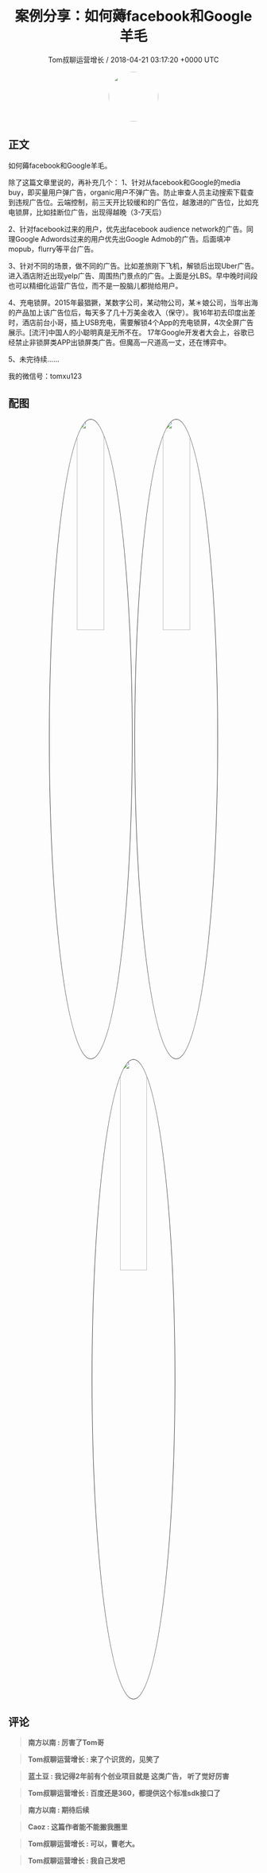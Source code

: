 <h1 align="center">案例分享：如何薅facebook和Google羊毛</h1>
<p align="center">
    <a>Tom叔聊运营增长 / 2018-04-21 03:17:20 &#43;0000 UTC</a>
</p>

<div align="center">
    <img src="https://images.zsxq.com/Frq1eeFsr8tjMxfCEEOAzmhvV640?e=1590940799&amp;token=kIxbL07-8jAj8w1n4s9zv64FuZZNEATmlU_Vm6zD:XKx3pWnQxShhXTdSfhTy5x8Jlu4=" width="100" height="100" style="border:1px solid;border-radius:50%; color:#ffffff"/>
</div>

## 正文

<div>
           如何薅facebook和Google羊毛。

除了这篇文章里说的，再补充几个：
1、针对从facebook和Google的media buy，即买量用户弹广告，organic用户不弹广告。防止审查人员主动搜索下载查到违规广告位。云端控制，前三天开比较缓和的广告位，越激进的广告位，比如充电锁屏，比如挂断位广告，出现得越晚（3-7天后）

2、针对facebook过来的用户，优先出facebook audience network的广告。同理Google Adwords过来的用户优先出Google Admob的广告。后面填冲mopub，flurry等平台广告。

3、针对不同的场景，做不同的广告。比如差旅刚下飞机，解锁后出现Uber广告。进入酒店附近出现yelp广告、周围热门景点的广告。上面是分LBS。早中晚时间段也可以精细化运营广告位，而不是一股脑儿都抛给用户。

4、充电锁屏。2015年最猖獗，某数字公司，某动物公司，某＊娘公司，当年出海的产品加上该广告位后，每天多了几十万美金收入（保守）。我16年初去印度出差时，酒店前台小哥，插上USB充电，需要解锁4个App的充电锁屏，4次全屏广告展示。[流汗]中国人的小聪明真是无所不在。
17年Google开发者大会上，谷歌已经禁止非锁屏类APP出锁屏类广告。但魔高一尺道高一丈，还在博弈中。

5、未完待续……

我的微信号：tomxu123
</div>

## 配图
<div class="image" align="center">

<img src="https://images.zsxq.com/Fiy8g5BJOx4jMNjKIMAeJanhB34I?imageMogr2/auto-orient/thumbnail/800x/format/jpg/blur/1x0/quality/75&amp;e=1590940799&amp;token=kIxbL07-8jAj8w1n4s9zv64FuZZNEATmlU_Vm6zD:aXDd7aNum8N-gAt1h6R0edEyh5E=" width="33%" height="33%" style="border:1px solid;border-radius:50%; color:#3c3f41"/>

<img src="https://images.zsxq.com/FvJOKvk5wmjYzTTBl9r8UXeqcTuw?imageMogr2/auto-orient/thumbnail/800x/format/jpg/blur/1x0/quality/75&amp;e=1590940799&amp;token=kIxbL07-8jAj8w1n4s9zv64FuZZNEATmlU_Vm6zD:wsCpzaZroSd_UqrTEUCGrpSgtv0=" width="33%" height="33%" style="border:1px solid;border-radius:50%; color:#3c3f41"/>

<img src="https://images.zsxq.com/Fvzs-XCY3lY89dm_3JZGw-A9e8Yl?imageMogr2/auto-orient/thumbnail/800x/format/jpg/blur/1x0/quality/75&amp;e=1590940799&amp;token=kIxbL07-8jAj8w1n4s9zv64FuZZNEATmlU_Vm6zD:Ew7s9bpbhXoixE-ZvJxoetvsFMk=" width="33%" height="33%" style="border:1px solid;border-radius:50%; color:#3c3f41"/>

</div>

## 评论

<div align="left">
<div>

<blockquote >
<span> <strong>南方以南 : 厉害了Tom哥 </strong></span>
</blockquote>

<blockquote >
<span> <strong>Tom叔聊运营增长 : 来了个识货的，见笑了 </strong></span>
</blockquote>

<blockquote >
<span> <strong>蓝土豆 : 我记得2年前有个创业项目就是 这类广告， 听了觉好厉害 </strong></span>
</blockquote>

<blockquote >
<span> <strong>Tom叔聊运营增长 : 百度还是360，都提供这个标准sdk接口了 </strong></span>
</blockquote>

<blockquote >
<span> <strong>南方以南 : 期待后续 </strong></span>
</blockquote>

<blockquote >
<span> <strong>Caoz : 这篇作者能不能搬我圈里 </strong></span>
</blockquote>

<blockquote >
<span> <strong>Tom叔聊运营增长 : 可以，曹老大。 </strong></span>
</blockquote>

<blockquote >
<span> <strong>Tom叔聊运营增长 : 我自己发吧 </strong></span>
</blockquote>

</div>
</div>